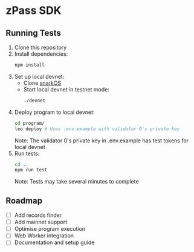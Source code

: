 # zPass SDK

## Running Tests

1. Clone this repository
2. Install dependencies:
   ```bash
   npm install
   ```
3. Set up local devnet:
   - Clone [snarkOS](https://github.com/AleoNet/snarkOS)
   - Start local devnet in testnet mode:
     ```bash
     ./devnet
     ```
4. Deploy program to local devnet:
   ```bash
   cd program/
   leo deploy # Uses .env.example with validator 0's private key
   ```
   Note: The validator 0's private key in .env.example has test tokens for local devnet
5. Run tests:
   ```bash
   cd ..
   npm run test
   ```
   Note: Tests may take several minutes to complete

## Roadmap

- [ ] Add records finder
- [ ] Add mainnet support
- [ ] Optimise program execution
- [ ] Web Worker integration  
- [ ] Documentation and setup guide